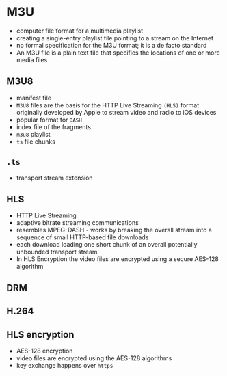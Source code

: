 # M3U
* computer file format for a multimedia playlist
* creating a single-entry playlist file pointing to a stream on the Internet
* no formal specification for the M3U format; it is a de facto standard
* An M3U file is a plain text file that specifies the locations of one or more media files

## M3U8
* manifest file
* `M3U8` files are the basis for the HTTP Live Streaming `(HLS)` format originally developed by Apple to stream video and radio to iOS devices
* popular format for `DASH`
* index file of the fragments
* `m3u8` playlist
* `ts` file chunks

## `.ts`
* transport stream extension

## HLS
* HTTP Live Streaming
* adaptive bitrate streaming communications
* resembles MPEG-DASH - works by breaking the overall stream into a sequence of small HTTP-based file downloads
* each download loading one short chunk of an overall potentially unbounded transport stream
* In HLS Encryption the video files are encrypted using a secure AES-128 algorithm


## DRM

## H.264

## HLS encryption
* AES-128 encryption 
* video files are encrypted using the AES-128 algorithms
* key exchange happens over `https`